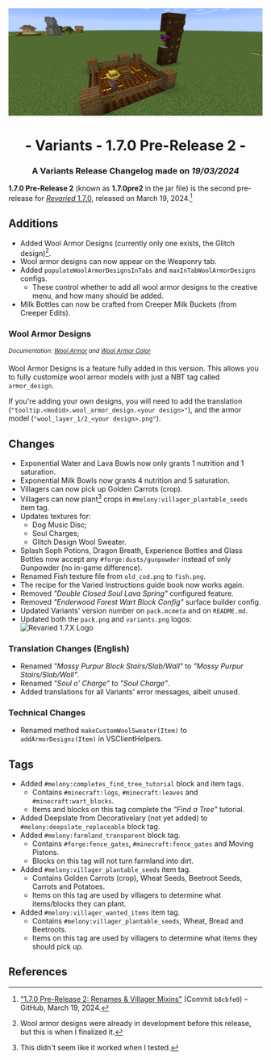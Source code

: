 <div style="text-align: center;"> <img src=ChangelogPhoto.png width="1500"> </div>

# <div style="text-align: center;">- Variants - 1.7.0 Pre-Release 2 -</div>
### <div style="text-align: center;">A Variants Release Changelog made on *19/03/2024*</div>

**1.7.0 Pre-Release 2** (known as **1.7.0pre2** in the jar file) is the second pre-release for [*Revaried* 1.7.0](/Revaried/Changelogs/1.16.5%20-%201.7.0/Changelog%201.7.0.md), released on March 19, 2024.[^1]

## Additions
- Added Wool Armor Designs (currently only one exists, the Glitch design)[^2].
- Wool armor designs can now appear on the Weaponry tab.
- Added `populateWoolArmorDesignsInTabs` and `maxInTabWoolArmorDesigns` configs.
  - These control whether to add all wool armor designs to the creative menu, and how many should be added.
- Milk Bottles can now be crafted from Creeper Milk Buckets (from Creeper Edits).

### Wool Armor Designs
<sup>*Documentation: [Wool Armor](/Revaried/Docs/Wool%20Armor.md) and [Wool Armor Color](/Revaried/Docs/Wool%20Armor%20Color.md)*</sup>

Wool Armor Designs is a feature fully added in this version. This allows you to fully customize wool armor models with just a NBT tag called `armor_design`.

If you're adding your own designs, you will need to add the translation (`"tooltip.<modid>.wool_armor_design.<your design>"`), and the armor model (`"wool_layer_1/2_<your design>.png"`).

## Changes
- Exponential Water and Lava Bowls now only grants 1 nutrition and 1 saturation.
- Exponential Milk Bowls now grants 4 nutrition and 5 saturation.
- Villagers can now pick up Golden Carrots (crop).
- Villagers can now plant[^3] crops in `#melony:villager_plantable_seeds` item tag.
- Updates textures for:
  - Dog Music Disc;
  - Soul Charges;
  - Glitch Design Wool Sweater.
- Splash Soph Potions, Dragon Breath, Experience Bottles and Glass Bottles now accept any `#forge:dusts/gunpowder` instead of only Gunpowder (no in-game difference).
- Renamed Fish texture file from `old_cod.png` to `fish.png`.
- The recipe for the Varied Instructions guide book now works again.
- Removed *"Double Closed Soul Lava Spring"* configured feature.
- Removed *"Enderwood Forest Wart Block Config"* surface builder config.
- Updated Variants' version number on `pack.mcmeta` and on `README.md`.
- Updated both the `pack.png` and `variants.png` logos:
  ![Revaried 1.7.X Logo](https://raw.githubusercontent.com/isabellawoods/Revaried/forge-1.16.5/src/main/resources/revaried.png)

### Translation Changes (English)
- Renamed *"Mossy Purpur Block Stairs/Slab/Wall"* to *"Mossy Purpur Stairs/Slab/Wall"*.
- Renamed *"Soul o' Charge"* to *"Soul Charge"*.
- Added translations for all Variants' error messages, albeit unused.

### Technical Changes
- Renamed method `makeCustomWoolSweater(Item)` to `addArmorDesigns(Item)` in VSClientHelpers.

## Tags
- Added `#melony:completes_find_tree_tutorial` block and item tags.
  - Contains `#minecraft:logs`, `#minecraft:leaves` and `#minecraft:wart_blocks`.
  - Items and blocks on this tag complete the *"Find a Tree"* tutorial.
- Added Deepslate from Decorativelary (not yet added) to `#melony:deepslate_replaceable` block tag.
- Added `#melony:farmland_transparent` block tag.
  - Contains `#forge:fence_gates`, `#minecraft:fence_gates` and Moving Pistons.
  - Blocks on this tag will not turn farmland into dirt.
- Added `#melony:villager_plantable_seeds` item tag.
  - Contains Golden Carrots (crop), Wheat Seeds, Beetroot Seeds, Carrots and Potatoes.
  - Items on this tag are used by villagers to determine what items/blocks they can plant.
- Added `#melony:villager_wanted_items` item tag.
  - Contains `#melony:villager_plantable_seeds`, Wheat, Bread and Beetroots.
  - Items on this tag are used by villagers to determine what items they should pick up.

## References
[^1]: ["1.7.0 Pre-Release 2: Renames & Villager Mixins"](https://github.com/isabellawoods/Revaried/commit/b8cbfe04882e4899a204a9dd7ef316bbf8aeb65d) (Commit `b8cbfe0`) – GitHub, March 19, 2024.
[^2]: Wool armor designs were already in development before this release, but this is when I finalized it.
[^3]: This didn't seem like it worked when I tested.